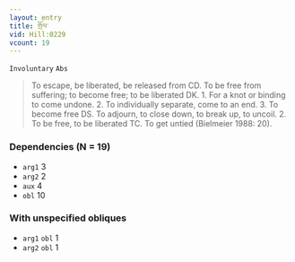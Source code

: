 ```yaml
---
layout: entry
title: གྲོལ་
vid: Hill:0229
vcount: 19
---
```

`Involuntary` `Abs`
> To escape, be liberated, be released from CD\.
 To be free from suffering; to become free; to be liberated DK\.
 1\.
 For a knot or binding to come undone\.
 2\.
 To individually separate, come to an end\.
 3\.
 To become free DS\.
 To adjourn, to close down, to break up, to uncoil\.
 2\.
 To be free, to be liberated TC\.
 To get untied (Bielmeier 1988: 20)\.

### Dependencies (N = 19)
* `arg1` 3
* `arg2` 2
* `aux` 4
* `obl` 10


### With unspecified obliques
* `arg1` `obl` 1
* `arg2` `obl` 1


